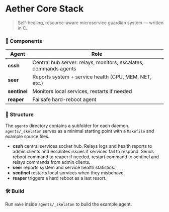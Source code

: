 # Aether Core Stack

> Self-healing, resource-aware microservice guardian system — written in C.

### 💠 Components

| Agent     | Role                                                     |
|-----------|----------------------------------------------------------|
| **cssh**      | Central hub server: relays, monitors, escalates, commands agents |
| **seer**      | Reports system + service health (CPU, MEM, NET, etc.)  |
| **sentinel**  | Monitors local services, restarts if needed            |
| **reaper**    | Failsafe hard-reboot agent                             |

### 📂 Structure
The `agents` directory contains a subfolder for each daemon. `agents/_skelaton` serves as a minimal starting point with a `Makefile` and example source files.

- **cssh** central services socket hub. Relays logs and health reports to admin clients and escalates issues if services fail to respond. Sends reboot command to reaper if needed, restart command to sentinel and relays commands from admin clients.
- **seer** reports system and service health statistics.
- **sentinel** restarts local services when they misbehave.
- **reaper** triggers a hard reboot as a last resort.


### 🛠 Build
Run `make` inside `agents/_skelaton` to build the example agent.

